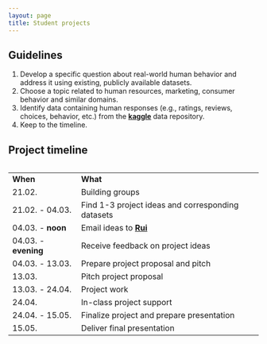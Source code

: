 ```yaml
---
layout: page
title: Student projects
---
```


## Guidelines

1. Develop a specific question about real-world human behavior and address it using existing, publicly available datasets.
2. Choose a topic related to human resources, marketing, consumer behavior and similar domains.
3. Identify data containing human responses (e.g., ratings, reviews, choices, behavior, etc.) from the <a href="https://www.kaggle.com/datasets"><b>kaggle</b></a> data repository.
4. Keep to the timeline.

## Project timeline

<table>
  <table cellspacing="0" cellpadding="0">
  <tr>
    <td ><b>When</b></td>
    <td ><b>What</b></td>
  </tr>
  <tr>
    <td >21.02.</td>
    <td>Building groups</td>
  </tr>
  <tr>
    <td >21.02. - 04.03.</td>
    <td>Find 1-3 project ideas and corresponding datasets</td>
  </tr>
  <tr>
    <td >04.03. - <b>noon</b></td>
    <td>Email ideas to <a href="mailto:rui.mata@unibas.ch?subject=Student project ideas"><b>Rui</b></a></td>
  </tr>
  <tr>
    <td >04.03. - <b>evening</b></td>
    <td>Receive feedback on project ideas</td>
  </tr>
  <tr>
    <td >04.03. - 13.03.</td>
    <td>Prepare project proposal and pitch</td>
  </tr>
  <tr>
    <td >13.03.</td>
    <td>Pitch project proposal</td>
  </tr>
  <tr>
    <td >13.03. - 24.04.</td>
    <td>Project work</td>
  </tr>
  <tr>
    <td >24.04.</td>
    <td>In-class project support</td>
  </tr>
  <tr>
    <td >24.04. - 15.05.</td>
    <td>Finalize project and prepare presentation</td>
  </tr>
  <tr>
    <td >15.05.</td>
    <td>Deliver final presentation</td>
  </tr>
</table>
